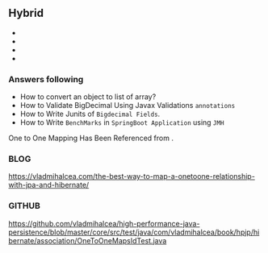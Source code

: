 ## Hybrid 

*
*
*
*


### Answers following

* How to convert an object to list of array?
* How to Validate BigDecimal Using Javax Validations `annotations`
* How to Write Junits of `Bigdecimal Fields`.
* How to Write `BenchMarks` in `SpringBoot Application` using `JMH`
	
			


One to One Mapping Has Been Referenced from .
### BLOG
https://vladmihalcea.com/the-best-way-to-map-a-onetoone-relationship-with-jpa-and-hibernate/
### GITHUB
https://github.com/vladmihalcea/high-performance-java-persistence/blob/master/core/src/test/java/com/vladmihalcea/book/hpjp/hibernate/association/OneToOneMapsIdTest.java
